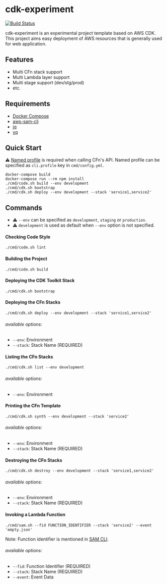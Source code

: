 # cdk-experiment
[![Build Status](https://travis-ci.org/42milez/cdk-experiment.svg?branch=master)](https://travis-ci.org/42milez/cdk-experiment)

cdk-experiment is an experimental project template based on AWS CDK. This project aims easy deployment of AWS resources that is generally used for web application.

## Features
- Multi CFn stack support
- Multi Lambda layer support
- Multi stage support (dev/stg/prod)
- etc.

## Requirements
- [Docker Compose](https://docs.docker.com/compose/install/)
- [aws-sam-cli](https://github.com/aws/aws-sam-cli)
- [jq](https://github.com/stedolan/jq)
- [yq](https://github.com/mikefarah/yq)

## Quick Start
⚠️ [Named profile](https://docs.aws.amazon.com/cli/latest/userguide/cli-configure-profiles.html) is required when calling CFn's API. Named profile can be specified as `cli.profile` key in `cmd/config.yml`.

```
docker-compose build
docker-compose run --rm npm install
./cmd/code.sh build --env development
./cmd/cdk.sh bootstrap
./cmd/cdk.sh deploy --env development --stack 'service1,service2'
```

## Commands
- ⚠️ `--env` can be specified as `development`, `staging` or `production`.
- ⚠️ `development` is used as default when `--env` option is not specified.

#### Checking Code Style
```
./cmd/code.sh lint
```

#### Building the Project
```
./cmd/code.sh build
```

#### Deploying the CDK Toolkit Stack
```
./cmd/cdk.sh bootstrap
```

#### Deploying the CFn Stacks
```
./cmd/cdk.sh deploy --env development --stack 'service1,service2'
```
###### available options:
- `--env`: Environment
- `--stack`: Stack Name (REQUIRED)

#### Listing the CFn Stacks
```
./cmd/cdk.sh list --env development
```
###### available options:
- `--env`: Environment

#### Printing the CFn Template
```
./cmd/cdk.sh synth --env development --stack 'service2'
```
###### available options:
- `--env`: Environment
- `--stack`: Stack Name (REQUIRED)

#### Destroying the CFn Stacks
```
./cmd/cdk.sh destroy --env development --stack 'service1,service2'
```
###### available options:
- `--env`: Environment
- `--stack`: Stack Name (REQUIRED)

#### Invoking a Lambda Function
```
./cmd/sam.sh --fid FUNCTION_IDENTIFIER --stack 'service2' --event 'empty.json'
```

Note: Function identifier is mentioned in [SAM CLI](https://docs.aws.amazon.com/cdk/latest/guide/sam.html).

###### available options:
- `--fid`: Function Identifier (REQUIRED)
- `--stack`: Stack Name (REQUIRED)
- `--event`: Event Data
